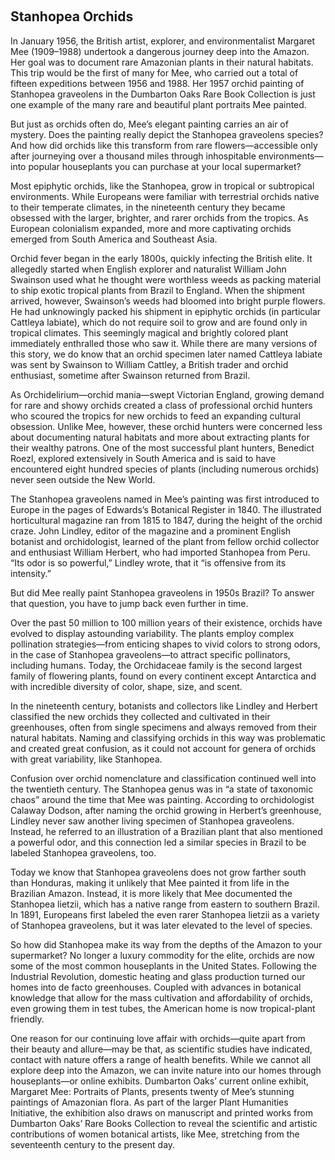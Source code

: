 <var data-essay
    data-layout="vtl"
    title="Stanhopea Orchids"
    data-banner="https://daily.jstor.org/wp-content/uploads/2020/04/plant_of_the_month_stanhopea_orchids_1050x700.jpg"></var>
  <var data-map data-center="Q3783"></var>  
<var id="Q407971" data-aliases="Mee"></var>
<var id="Q3783"></var>


## Stanhopea Orchids

In January 1956, the British artist, explorer, and environmentalist Margaret Mee (1909–1988) undertook a dangerous journey deep into the Amazon. Her goal was to document rare Amazonian plants in their natural habitats. This trip would be the first of many for Mee, who carried out a total of fifteen expeditions between 1956 and 1988. Her 1957 orchid painting of Stanhopea graveolens in the Dumbarton Oaks Rare Book Collection is just one example of the many rare and beautiful plant portraits Mee painted.

But just as orchids often do, Mee’s elegant painting carries an air of mystery. Does the painting really depict the Stanhopea graveolens species? And how did orchids like this transform from rare flowers—accessible only after journeying over a thousand miles through inhospitable environments—into popular houseplants you can purchase at your local supermarket?

Most epiphytic orchids, like the Stanhopea, grow in tropical or subtropical environments. While Europeans were familiar with terrestrial orchids native to their temperate climates, in the nineteenth century they became obsessed with the larger, brighter, and rarer orchids from the tropics. As European colonialism expanded, more and more captivating orchids emerged from South America and Southeast Asia.

Orchid fever began in the early 1800s, quickly infecting the British elite. It allegedly started when English explorer and naturalist William John Swainson used what he thought were worthless weeds as packing material to ship exotic tropical plants from Brazil to England. When the shipment arrived, however, Swainson’s weeds had bloomed into bright purple flowers. He had unknowingly packed his shipment in epiphytic orchids (in particular Cattleya labiate), which do not require soil to grow and are found only in tropical climates. This seemingly magical and brightly colored plant immediately enthralled those who saw it. While there are many versions of this story, we do know that an orchid specimen later named Cattleya labiate was sent by Swainson to William Cattley, a British trader and orchid enthusiast, sometime after Swainson returned from Brazil.

As Orchidelirium—orchid mania—swept Victorian England, growing demand for rare and showy orchids created a class of professional orchid hunters who scoured the tropics for new orchids to feed an expanding cultural obsession. Unlike Mee, however, these orchid hunters were concerned less about documenting natural habitats and more about extracting plants for their wealthy patrons. One of the most successful plant hunters, Benedict Roezl, explored extensively in South America and is said to have encountered eight hundred species of plants (including numerous orchids) never seen outside the New World.

The Stanhopea graveolens named in Mee’s painting was first introduced to Europe in the pages of Edwards’s Botanical Register in 1840. The illustrated horticultural magazine ran from 1815 to 1847, during the height of the orchid craze. John Lindley, editor of the magazine and a prominent English botanist and orchidologist, learned of the plant from fellow orchid collector and enthusiast William Herbert, who had imported Stanhopea from Peru. “Its odor is so powerful,” Lindley wrote, that it “is offensive from its intensity.”

But did Mee really paint Stanhopea graveolens in 1950s Brazil? To answer that question, you have to jump back even further in time.

Over the past 50 million to 100 million years of their existence, orchids have evolved to display astounding variability. The plants employ complex pollination strategies—from enticing shapes to vivid colors to strong odors, in the case of Stanhopea graveolens—to attract specific pollinators, including humans. Today, the Orchidaceae family is the second largest family of flowering plants, found on every continent except Antarctica and with incredible diversity of color, shape, size, and scent.

In the nineteenth century, botanists and collectors like Lindley and Herbert classified the new orchids they collected and cultivated in their greenhouses, often from single specimens and always removed from their natural habitats. Naming and classifying orchids in this way was problematic and created great confusion, as it could not account for genera of orchids with great variability, like Stanhopea.

Confusion over orchid nomenclature and classification continued well into the twentieth century. The Stanhopea genus was in “a state of taxonomic chaos” around the time that Mee was painting. According to orchidologist Calaway Dodson, after naming the orchid growing in Herbert’s greenhouse, Lindley never saw another living specimen of Stanhopea graveolens. Instead, he referred to an illustration of a Brazilian plant that also mentioned a powerful odor, and this connection led a similar species in Brazil to be labeled Stanhopea graveolens, too.

Today we know that Stanhopea graveolens does not grow farther south than Honduras, making it unlikely that Mee painted it from life in the Brazilian Amazon. Instead, it is more likely that Mee documented the Stanhopea lietzii, which has a native range from eastern to southern Brazil. In 1891, Europeans first labeled the even rarer Stanhopea lietzii as a variety of Stanhopea graveolens, but it was later elevated to the level of species.

So how did Stanhopea make its way from the depths of the Amazon to your supermarket? No longer a luxury commodity for the elite, orchids are now some of the most common houseplants in the United States. Following the Industrial Revolution, domestic heating and glass production turned our homes into de facto greenhouses. Coupled with advances in botanical knowledge that allow for the mass cultivation and affordability of orchids, even growing them in test tubes, the American home is now tropical-plant friendly.

One reason for our continuing love affair with orchids—quite apart from their beauty and allure—may be that, as scientific studies have indicated, contact with nature offers a range of health benefits. While we cannot all explore deep into the Amazon, we can invite nature into our homes through houseplants—or online exhibits. Dumbarton Oaks’ current online exhibit, Margaret Mee: Portraits of Plants, presents twenty of Mee’s stunning paintings of Amazonian flora. As part of the larger Plant Humanities Initiative, the exhibition also draws on manuscript and printed works from Dumbarton Oaks’ Rare Books Collection to reveal the scientific and artistic contributions of women botanical artists, like Mee, stretching from the seventeenth century to the present day.


